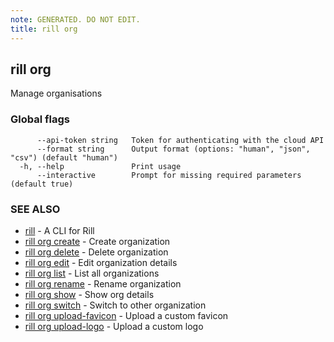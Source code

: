 ```yaml
---
note: GENERATED. DO NOT EDIT.
title: rill org
---
```

## rill org

Manage organisations

### Global flags

```
      --api-token string   Token for authenticating with the cloud API
      --format string      Output format (options: "human", "json", "csv") (default "human")
  -h, --help               Print usage
      --interactive        Prompt for missing required parameters (default true)
```

### SEE ALSO

* [rill](../cli.md)	 - A CLI for Rill
* [rill org create](create.md)	 - Create organization
* [rill org delete](delete.md)	 - Delete organization
* [rill org edit](edit.md)	 - Edit organization details
* [rill org list](list.md)	 - List all organizations
* [rill org rename](rename.md)	 - Rename organization
* [rill org show](show.md)	 - Show org details
* [rill org switch](switch.md)	 - Switch to other organization
* [rill org upload-favicon](upload-favicon.md)	 - Upload a custom favicon
* [rill org upload-logo](upload-logo.md)	 - Upload a custom logo

